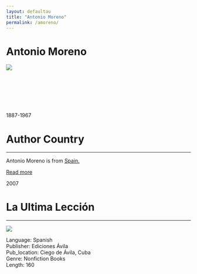 ```yaml
---
layout: defaultau
title: "Antonio Moreno"
permalink: /amoreno/
---
```

<!-- partial:index.partial.html -->
<div class="content">
    <h1>Antonio Moreno</h1>
    <div class="quote">
        <div><img src="https://upload.wikimedia.org/wikipedia/commons/thumb/c/c9/Antonio_Moreno_1916.jpg/330px-Antonio_Moreno_1916.jpg" class="logo"></div>
    </div>
    <div class="timeline">
        <div style="padding-bottom:100px;"></div>
        <div class="block">
            <div class="date right"><p class="right">1887-1967</p></div>
            <div class="dot"></div>
            <div class="left first">
            <div class="author_country">
                <h1>Author Country</h1><hr>
          <div class="aclocation">   <p>Antonio Moreno is from <a href="{{ site.baseurl }}/2">Spain.</a></p></div>
              <div class="acreadmore">   <a href="https://en.wikipedia.org/wiki/Antonio_Moreno" target="_blank">Read more</a></div>
            </div>
            </div>
        </div>
         <div class="block">
            <div class="date left"><p class="left">2007</p></div>
            <div class="dot"></div>
            <div class="right">
                <h1>La Ultima Lección</h1><hr>
                <p><img src="https://m.media-amazon.com/images/I/51-DediSEIL._SX351_BO1,204,203,200_.jpg"></p>
                <p>
                Language: Spanish<br/>
                Publisher: Ediciones Ávila<br/>
                Pub_location: Ciego de Ávila, Cuba<br/>
                Genre: Nonfiction Books<br/>
                Length: 160<br/>                   </p>
            </div>
        </div>
